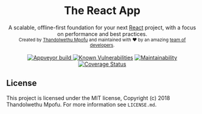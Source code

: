 <div align="center">
  <h1>The React App</h1>
  A scalable, offline-first foundation for your next <a href="https://reactjs.org/">React</a> project, with a focus on performance and best practices.
</div>
<div align="center">
  <sub>Created by <a href="https://twitter.com/elandamor">Thandolwethu Mpofu</a> and maintained with ❤️ by an amazing <a href="https://github.com/orgs/paisidevs/teams/tra/members">team of developers</a>.</sub>
</div>
<br />
<div align="center">
  <a href="https://ci.appveyor.com/project/elandamor/react-boilerplate">
    <img src="https://ci.appveyor.com/api/projects/status/4ookmmq40hhjiejb?svg=true" alt="Appveyor build" />
  </a>
  <a href="https://snyk.io/test/github/elandamor/react-boilerplate?targetFile=package.json"><img src="https://snyk.io/test/github/elandamor/react-boilerplate/badge.svg?targetFile=package.json" alt="Known Vulnerabilities" data-canonical-src="https://snyk.io/test/github/elandamor/react-boilerplate?targetFile=package.json" style="max-width:100%;"></a>
  <a href="https://codeclimate.com/github/elandamor/react-boilerplate/maintainability"><img src="https://api.codeclimate.com/v1/badges/b0469536c559dd1b3b65/maintainability" alt="Maintainability"/></a>
  <a href='https://coveralls.io/github/elandamor/react-boilerplate?branch=master'><img src='https://coveralls.io/repos/github/elandamor/react-boilerplate/badge.svg?branch=master' alt='Coverage Status' /></a>
</div>

## License
This project is licensed under the MIT license, Copyright (c) 2018 Thandolwethu Mpofu. For more information see `LICENSE.md`.
